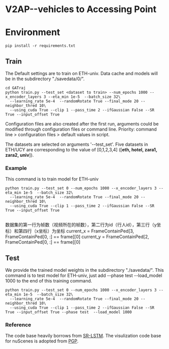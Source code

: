 # V2AP--vehicles to Accessing Point
# Environment
```
pip install -r requirements.txt
```

## Train
The Default settings are to train on ETH-univ. Data cache and models will be in the subdirectory "./savedata/0/".

```
cd GATraj
python train.py --test_set <dataset to train> --num_epochs 1000 --x_encoder_layers 3 --eta_min 1e-5  --batch_size 32\
  --learning_rate 5e-4  --randomRotate True --final_mode 20 --neighbor_thred 10\
  --using_cuda True --clip 1 --pass_time 2 --ifGaussian False --SR True --input_offset True 
```

Configuration files are also created after the first run, arguments could be modified through configuration files or command line. 
Priority: command line \> configuration files \> default values in script.


The datasets are selected on arguments '--test_set'. Five datasets in ETH/UCY are corresponding to the value of \[0,1,2,3,4\] ([**eth, hotel, zara1, zara2, univ**]). 

### Example

This command is to train model for ETH-univ
```
python train.py --test_set 0 --num_epochs 1000 --x_encoder_layers 3 --eta_min 1e-5  --batch_size 32\
  --learning_rate 5e-4  --randomRotate True --final_mode 20 --neighbor_thred 10\
  --using_cuda True --clip 1 --pass_time 2 --ifGaussian False --SR True --input_offset True
  
```
数据集的第一行为帧数（视频所在的帧数），第二行为id（行人id），第三行（y坐标）和第四行（x坐标）为坐标
current_x = FrameContainPed[3, FrameContainPed[0, :] == frame][0]
current_y = FrameContainPed[2, FrameContainPed[0, :] == frame][0]
## Test
We provide the trained model weights in the subdirectory "./savedata/".
This command is to test model for ETH-univ, just add --phase test --load_model 1000 to the end of this training command.
```
python train.py --test_set 0 --num_epochs 1000 --x_encoder_layers 3 --eta_min 1e-5  --batch_size 32\
  --learning_rate 5e-4  --randomRotate True --final_mode 20 --neighbor_thred 10\
  --using_cuda True --clip 1 --pass_time 2 --ifGaussian False --SR True --input_offset True --phase test  --load_model 1000
```

### Reference

The code base heavily borrows from [SR-LSTM](https://github.com/zhangpur/SR-LSTM). The visulization code base for nuScenes is adopted from [PGP](https://github.com/nachiket92/PGP).
